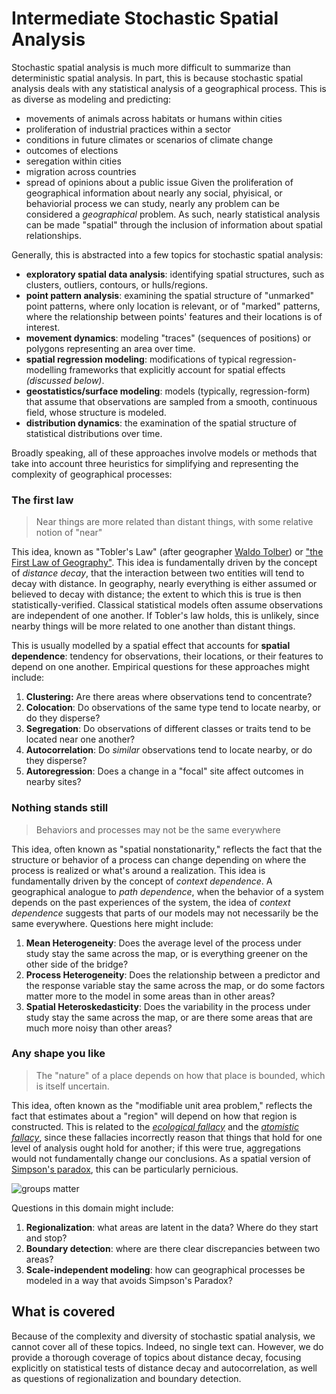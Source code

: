 # Intermediate Stochastic Spatial Analysis

Stochastic spatial analysis is much more difficult to summarize than deterministic spatial analysis. In part, this is because stochastic spatial analysis deals with any statistical analysis of a geographical process. This is as diverse as modeling and predicting:
  - movements of animals across habitats or humans within cities
  - proliferation of industrial practices within a sector
  - conditions in future climates or scenarios of climate change
  - outcomes of elections
  - seregation within cities
  - migration across countries
  - spread of opinions about a public issue
Given the proliferation of geographical information about nearly any social, phyisical, or behaviorial process we can study, nearly any problem can be considered a *geographical* problem. As such, nearly statistical analysis can be made "spatial" through the inclusion of information about spatial relationships.

Generally, this is abstracted into a few topics for stochastic spatial analysis:
- **exploratory spatial data analysis**: identifying spatial structures, such as clusters, outliers, contours, or hulls/regions.
- **point pattern analysis**: examining the spatial structure of "unmarked" point patterns, where only location is relevant, or of "marked" patterns, where the relationship between points' features and their locations is of interest. 
- **movement dynamics**: modeling "traces" (sequences of positions) or polygons representing an area over time. 
- **spatial regression modeling**: modifications of typical regression-modelling frameworks that explicitly account for spatial effects *(discussed below)*.
- **geostatistics/surface modeling**: models (typically, regression-form) that assume that observations are sampled from a smooth, continuous field, whose structure is modeled. 
- **distribution dynamics**: the examination of the spatial structure of statistical distributions over time. 

Broadly speaking, all of these approaches involve models or methods that take into account three heuristics for simplifying and representing the complexity of geographical processes:

### The first law
> Near things are more related than distant things, with some relative notion of "near"

This idea, known as "Tobler's Law" (after geographer [Waldo Tolber](https://en.wikipedia.org/wiki/Waldo_R._Tobler)) or ["the First Law of Geography"](https://en.wikipedia.org/wiki/Tobler%27s_first_law_of_geography). This idea is fundamentally driven by the concept of *distance decay*, that the interaction between two entities will tend to decay with distance. In geography, nearly everything is either assumed or believed to decay with distance; the extent to which this is true is then statistically-verified.  Classical statistical models often assume observations are independent of one another. If Tobler's law holds, this is unlikely, since nearby things will be more related to one another than distant things. 

This is usually modelled by a spatial effect that accounts for **spatial dependence**: tendency for observations, their locations, or their features to depend on one another. Empirical questions for these approaches might include:
   1. **Clustering:** Are there areas where observations tend to concentrate?
   2. **Colocation**: Do observations of the same type tend to locate nearby, or do they disperse?
   3. **Segregation**: Do observations of different classes or traits tend to be located near one another? 
   4. **Autocorrelation**: Do *similar* observations tend to locate nearby, or do they disperse? 
   5. **Autoregression**: Does a change in a "focal" site affect outcomes in nearby sites? 

### Nothing stands still
> Behaviors and processes may not be the same everywhere

This idea, often known as "spatial nonstationarity," reflects the fact that the structure or behavior of a process can change depending on where the process is realized or what's around a realization. This idea is fundamentally driven by the concept of *context dependence*. A geographical analogue to *path dependence*, when the behavior of a system depends on the past experiences of the system, the idea of *context dependence* suggests that parts of our models may not necessarily be the same everywhere. Questions here might include:
   1. **Mean Heterogeneity**: Does the average level of the process under study stay the same across the map, or is everything greener on the other side of the bridge? 
   2. **Process Heterogeneity**: Does the relationship between a predictor and the response variable stay the same across the map, or do some factors matter more to the model in some areas than in other areas?
   3. **Spatial Heteroskedasticity**: Does the variability in the process under study stay the same across the map, or are there some areas that are much more noisy than other areas?

### Any shape you like
> The "nature" of a place depends on how that place is bounded, which is itself uncertain. 

This idea, often known as the "modifiable unit area problem," reflects the fact that estimates about a "region" will depend on how that region is constructed. This is related to the [*ecological fallacy*](https://en.wikipedia.org/wiki/Ecological_fallacy) and the [*atomistic fallacy*](https://jech.bmj.com/content/56/8/588), since these fallacies incorrectly reason that things that hold for one level of analysis ought hold for another; if this were true, aggregations would not fundamentally change our conclusions. As a spatial version of [Simpson's paradox](https://en.wikipedia.org/wiki/Simpson%27s_paradox), this can be particularly pernicious.

![groups matter](https://en.wikipedia.org/wiki/Simpson%27s_paradox#/media/File:Simpsons_paradox_-_animation.gif) 

Questions in this domain might include:
1. **Regionalization**: what areas are latent in the data? Where do they start and stop?
2. **Boundary detection**: where are there clear discrepancies between two areas? 
3. **Scale-independent modeling**: how can geographical processes be modeled in a way that avoids Simpson's Paradox? 

## What is covered

Because of the complexity and diversity of stochastic spatial analysis, we cannot cover all of these topics. Indeed, no single text can. However, we do provide a thorough coverage of topics about distance decay, focusing explicitly on statistical tests of distance decay and autocorrelation, as well as questions of regionalization and boundary detection. 